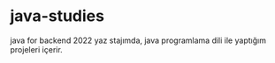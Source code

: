 # java-studies
java for backend
2022 yaz stajımda, java programlama dili ile yaptığım projeleri içerir. 
